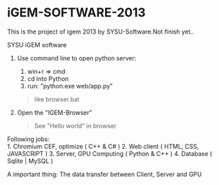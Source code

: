 iGEM-SOFTWARE-2013
==================
This is the project of igem 2013 by SYSU-Software.Not finish yet..

SYSU iGEM software

1. Use command line to open python server:
	1) win+r => cmd
	2) cd into Python
	3) run: "python.exe web/app.py"
			
	> like browser.bat
		
2. Open the "IGEM-Browser"
	> See "Hello world" in browser

Following jobs:<br>
	1. Chromium CEF, optimize ( C++ & C# )
	2. Web client ( HTML, CSS, JAVASCRIPT )
	3. Server, GPU Computing ( Python & C++ )
	4. Database ( Sqlite | MySQL )
	
A important thing:
	The data transfer between Client, Server and GPU